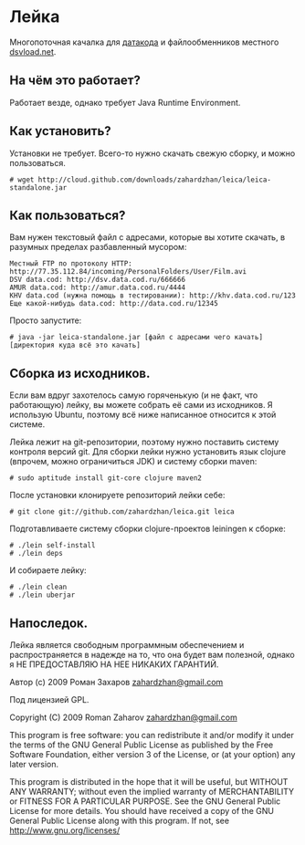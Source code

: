 # Лейка

Многопоточная качалка для [датакода](http://data.cod.ru/) и
файлообменников местного [dsvload.net](http://dsvload.net/).

## На чём это работает?

Работает везде, однако требует Java Runtime Environment.

## Как установить?

Установки не требует. Всего-то нужно скачать свежую сборку, и можно пользоваться.

    # wget http://cloud.github.com/downloads/zahardzhan/leica/leica-standalone.jar

## Как пользоваться?

Вам нужен текстовый файл с адресами, которые вы хотите скачать, в разумных 
пределах разбавленный мусором:

    Местный FTP по протоколу HTTP: http://77.35.112.84/incoming/PersonalFolders/User/Film.avi
    DSV data.cod: http://dsv.data.cod.ru/666666
    AMUR data.cod: http://amur.data.cod.ru/4444
    KHV data.cod (нужна помощь в тестировании): http://khv.data.cod.ru/123
    Еще какой-нибудь data.cod: http://data.cod.ru/12345

Просто запустите:

    # java -jar leica-standalone.jar [файл с адресами чего качать] [директория куда всё это качать]

## Сборка из исходников.

Если вам вдруг захотелось самую горяченькую (и не факт, что работающую) лейку,
вы можете собрать её сами из исходников. Я использую Ubuntu, поэтому всё ниже написанное
относится к этой системе.

Лейка лежит на git-репозитории, поэтому нужно поставить систему контроля версий git.
Для сборки лейки нужно установить язык clojure (впрочем, можно ограничиться JDK) и
систему сборки maven:

    # sudo aptitude install git-core clojure maven2

После установки клонируете репозиторий лейки себе:

    # git clone git://github.com/zahardzhan/leica.git leica

Подготавливаете систему сборки clojure-проектов leiningen к сборке:

    # ./lein self-install
    # ./lein deps

И собираете лейку:

    # ./lein clean
    # ./lein uberjar

## Напоследок.

Лейка является свободным программным обеспечением и распространяется
в надежде на то, что она будет вам полезной, однако я НЕ ПРЕДОСТАВЛЯЮ 
НА НЕЕ НИКАКИХ ГАРАНТИЙ.

Автор (c) 2009 Роман Захаров <zahardzhan@gmail.com>

Под лицензией GPL.

Copyright (C) 2009 Roman Zaharov <zahardzhan@gmail.com>

This program is free software: you can redistribute it and/or modify
it under the terms of the GNU General Public License as published by
the Free Software Foundation, either version 3 of the License, or
(at your option) any later version.

This program is distributed in the hope that it will be useful,
but WITHOUT ANY WARRANTY; without even the implied warranty of
MERCHANTABILITY or FITNESS FOR A PARTICULAR PURPOSE. See the
GNU General Public License for more details.
You should have received a copy of the GNU General Public License
along with this program. If not, see http://www.gnu.org/licenses/
